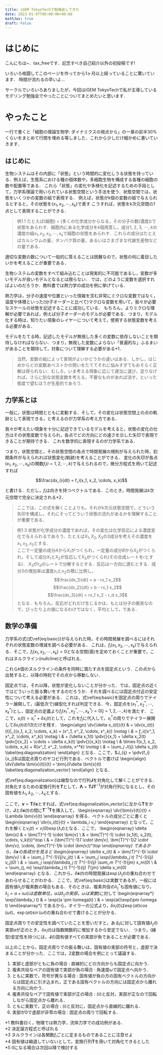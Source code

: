```yaml
---
title: iGEM TokyoTechで勉強会してきた
date: 2023-01-07T00:00:00+09:00
mathJax: true
draft: False
---
```


# はじめに
こんにちは~．tax_freeです．記念すべき自己紹介以外の初投稿です!

いろいろ格闘してこのページを作ってから1ヶ月以上経っていることに驚いています．
時間が流れるの早いよ...

サークルでいろいろありましたが，今回はiGEM TokyoTechで私が主導しているモデリング勉強会でやったことについてまとめたいと思います．


# やったこと
一行で書くと「細胞の理論生物学: ダイナミクスの視点から」の一章の前半30%くらいをまとめて行間を埋める等しました．これから少しだけ細かめに書いていきます．

## はじめに
生物システムはその内部に「状態」という時間的に変化しうる状態を持っている．例えば，生態系における種の個体数や，多細胞生物を構成する各種の細胞の数や配置等である．
これら「状態」の変化や多様化を記述するための手段として，力学系理論で用いられている状態空間という手法を使う．状態空間では，状態をいくつかの変数の組で表現する．
例えば，状態が$k$個の変数の組で与えられるとすると，その状態を$\{x_1, x_2, \cdots, x_k\}$で表す.こうすれば，状態を$k$次元空間の1点として表現することができる．

>例1.1
>たとえば(細胞) = (多くの化学成分からなる，その分子の数(濃度))で状態をあらわす．細胞内にある化学成分を$k$個用意し，成分1, 2, 3, $\cdots$, $k$の濃度の組$x_1, x_2, x_3, \cdots, x_k$で細胞の状態をあらわす．これらの成分はたとえばカルシウムの量，タンパク質の量，あるいはさまざまな代謝生産物などの量である．

適切な変数の数について一般的に答えることは困難なので，状態の何に着目したいかを考えることが重要である．

生物システムの変数をすべて組み込むことは現実的に不可能であるし，変数が多いモデルが良いモデルとなるとは限らない．
では，どのように変数を選択すればよいのだろうか．教科書では熱力学の成功を例に挙げている．

熱力学は，分子の速度や位置といった情報を含む非常にミクロな変数ではなく，温度や体積といった(分子オーダーと比べて)マクロな変数を用いて，我々が必要なスケールの状態を記述することに成功している．
もちろん，よりミクロな理解が必要であれば，例えば分子オーダーのモデルが必要である．つまり，モデル化する時は，知りたい現象のレイヤーについて考えて，使用する状態変数を考える必要がある．

モデルをたてる時，記述したモデルが無視した多くの変数に依存しないことを期待しなければならない．つまり，無視した変数によらない「普遍的な」ふるまいがあることを期待して，対象について理解する必要がある*1．

>当然，変数の組によって表現がよいかどうかの違いはある．しかし，はじめからどの変数あベストかの問いをたててそれに悩みすぎてもおそらく正解は得られない．むしろ，いま考える現象に応じて適当に選び，足りなければ，さらに別な状態変数を考える，不要なものがあれば消す，といった態度で望むほうが生産的であろう．

## 力学系とは
一般に，状態は時間とともに変動する．そして，その変化は状態空間上の点の軌跡として表現できる，と考えるのが力学系の考え方である．

我々が考えたい現象を十分に記述できているモデルを考えると，状態の変化の仕方はその状態変数で与えられ，各点でどの方向にどの速さを示した矢印で表現できることが期待できる．
これを数学的に表現するのが力学系である．

つまり，状態空間と，その状態空間の各点で時間発展の規則が与えられた時，初期条件が与えられれば状態変化(軌跡)を考えることができる．
変化の矢印が各点$(x_1, x_2, \cdots, x_k)$の関数$f_i (i = 1, 2, \cdots, k)$で与えられるので，微分方程式を用いて記述すれば

$$\frac{dx_i}{dt} = f_i(x_1, x_2, \cdots, x_k)$$

と書ける．ただし，$f_i$は向きを持つベクトルである．このとき，時間発展は$k$次元空間で完全に決定される*2．

> ここでは，この式を解くことよりも，それが$k$次元状態空間で，どういう矢印を構成し，それにそってどういう状態の流れがあるかを理解することが重要である．

> 例1.3 状態が化学成分の濃度であれば，その変化は化学反応による濃度変化で与えられるであろう．たとえば$X_1, X_2, X_3$の3成分を考えその濃度を$x_1, x_2, x_3$とする．<br>
ここで一定量の成分$A$から$X_1$がつくられ，一定量の成分$B$から$X_2$がつくられ，そして成分$X_1$と$X_2$が反応して$X_3$がつくられ(その合成レートをrとする)．
$X_3$が$r_d$のレートで分解するとする．反応は一方向に進むとする．成分3の増加率は濃度$x_1$と$x_2$の積に比例し，
$$\frac{dx_1}{dt} = a - rx_1 x_2$$
$$\frac{dx_2}{dt} = b - rx_1 x_2$$
$$\frac{dx_3}{dt} = rx_1 x_2 - r_d x_3$$
となる．もちろん，反応がどれだけ生じるかは，もとは分子の衝突なので，ぴったり上の値になるわけではなく，平均として，である．

## 数学の準備
力学系の式(式\ref{eq:basic})が与えられた時，その時間発展を調べるにはそれぞれの状態変数の増減を調べる必要がある．
これは，$f_i(x_1, x_2, \cdots, x_k)$で与えられる．そこで，$f_i(x_1, x_2, \cdots, x_k) = 0$となる空間(面)を定めておくことが重要で，これはヌルクライン(nullcline)と呼ばれる．

これら$k$個のヌルクラインの条件を同時に満たす点を固定点という．この点から出発すると，以降の時刻でその点から移動しない．

固定点では，それ以降，状態が変化しないことが分かった．では，固定点の近くではどういった振る舞いをするのだろうか．それを調べるには固定点付近の安定性について考える必要がある．
これは，式\ref{eq:basic}を固定点の周りでテイラー展開して，(最低次で)線型化すれば判定できる．今，固定点を$(x^*_1, x^*_2, \cdots, x^*_k)$とし，固定点の定義より$f_j(x^*_1, x^*_2, \cdots, x^*_k) = 0 (j = 1, 2, \cdots, k)$を満たす．
ここで，$x_i(t) = x^*_i + \delta x_i(t)$として，これを$f_j$に代入して，$x^*_i$の周りでテイラー展開して$\delta x_i(t)$の1次だけを残す．
\begin{align}
    \dv{\delta x_i(t)}{t} & = \dv{x_i(t)}{t}|_{(x_1, x_2, \cdots, x_k) = (x^*_1, x^*_2, \cdots, x^*_k)} \notag \\
        & = f_i((x^*_1, x^*_2, \cdots, x^*_k)) \notag \\
        & + (\delta x_1(t) \pdv{}{x_1} + \delta x_2(t) \pdv{}{x_2} + \cdots + \delta x_k(t) \pdv{}{x_k}) \notag \\
        & \times f(x_1, x_2, \cdots, x_k) + R(x^*_1, x^*_2, \cdots, x^*_k) \notag \\
        & = \sum_j J_{ij} \delta x_j(t)
        \label{eq:diagonalization}
\end{align}
となる．ここで，$J_{ij} = \pdv{f_i}{x_j}$は固定点周りのヤコビ行列である．ベクトルで書けば
\begin{align}
    \dv{\delta \bm{x}(t)}{t} = \bm{J}\delta \bm{x}(t)
    \label{eq:diagonalization_vector}
\end{align}
となる．

式\ref{eq:diagonalization}は線型なので行列$\bm{J}$を対角化して解くことができる．対角化するための変換行列を$\bm{T}$として，$\bm{\Lambda} = \bm{TJT}^{-1}$が対角行列になるとし，その固有値を$\lambda_1, \lambda_2, \cdots, \lambda_k$とする．

ここで，$\bm{v} = \bm{T}\delta \bm{x}$とすれば，式\ref{eq:diagonalization_vector}に左から$\bm{T}$をかけ，$\bm{J}$と$\delta \bm{x}(t)$の間に$\bm{T}^{-1}\bm{T}$を挿入して，
\begin{eqnarray}
    \dv{\bm{v}(t)}{t} = \Lambda \bm{v}(t)
\end{eqnarray}
を得る．ベクトルの成分ごとに書くと
\begin{eqnarray}
    \dv{v_i(t)}{t} = \lambda_i v_i
\end{eqnarray}
となって，これを解くと$v_i(t) = v_i(0)\exp(\lambda_i t)$となる．ここで，
\begin{eqnarray}
    \delta \bm{x} & = \bm{T}^{-1} \cdot \bm{v} \\
        & = \bm{T}^{-1} \cdot (v_1(t), v_2(t), \cdots, v_k(t))^\top \\
        & = (\bm{T}^{-1}_1 \cdot \bm{v}, \bm{T}^{-1}_2 \cdot \bm{v}, \cdots, \bm{T}^{-1}_k \cdot \bm{v})^\top
\end{eqnarray}
であるから，$\delta \bm{x}$の各成分を見ると
\begin{eqnarray}
    \delta x_i(t) & = \bm{T}^{-1}_i \cdot \bm{v} \\
    & = \sum_j T^{-1}_{ij}v_j(t) \\
    & = \sum_j \exp(\lambda_j t) T^{-1}_{ij} v_j(0) \\
    & = \sum_j \exp(\lambda_j t) T^{-1}_{ij} \sum_m T^{-1}_{jm} x_m(0) \\
    & = \sum_{j, m} \exp(\lambda_j t) T^{-1}_{ij} T_{jm} \delta x_m(0)
\end{eqnarray}
となる．これから，$\delta \bm{x}(t)$の時間発展は$\exp(\lambda_j t)$の重ね合わせであわらせることがわかる．
ここで，式\ref{eq:basic}は実数であるが，一般には固有値$\lambda_j$が複素数の場合もある．そのときは，複素共役の$\lambda_j^*$も固有値になり，
$\lambda_j = a + i\omega (iは虚数単位，aは\lambda_jの実部，\omega は実数)$に対して
\begin{eqnarray*}
    \exp(\lambda_i t) & = \exp((a \pm i\omega)t) \\
        & = \exp(at)\exp(\pm i\omega t)
\end{eqnarray*}
であるから，オイラーの公式より，$\delta x_i(t)$は$\exp(at)\cos(\omega t)，\exp(at)\sin(\omega t)$の重ね合わせで書けることが分かる．

固定点周りでの安定性を調べていたことを思いだすと，ある$j$に対して固有値$\lambda_j$の実部$a$が正のとき，$\delta x_i(t)$は指数関数的に増加するから安定でない．
つまり，(線型)安定性を持つには，$\bm{J}$の固有値すべての実部が負であることが必要である．

以上のことから，固定点周りでの振る舞いは，固有値の実部の符号と，虚部で決まることが分かった．ここでは，2変数の場合を例にとって議論する．


1. 実部と虚部がともに負の場合 : 直線的にどの方向からも固定点に向かう．
2. 複素共役なペアの固有値で実部が負の場合 : 角速度$\omega$で固定点へ向かう．
3. ともに実数で，符号が異なる場合 : 固有値が負の方の固有ベクトルの方向からは固定点に引き込まれ，正である固有ベクトルの方向には固定点から離れる方向に向かう．
4. 複素共役なペアで固有値で実部が正の場合 : (ii)と反対，実部が正なので回転しながら固定点から離れる．
5. ともに実数で，正の場合 : (i)と反対に，固定点から直線的に離れる．
6. 実部が0で虚部が非零の場合 : 固定点の周りで回転する．





*1 教科書曰く，物理では熱力学，流体力学での成功例がある．  
*2 決定論方程式と呼ばれる  
*3 ヌルクラインは各関数$f_i$ごとに定まるものであることに注意せよ  
*4 固有値は縮退していないとして，変換行列$\bm{T}$を用いて対角化できるとした  
*5 0になる場合は次回以降で検討する